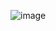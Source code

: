![image](https://user-images.githubusercontent.com/93179435/154847213-d885c24d-ca95-4f17-ba89-cd2188676381.png)
